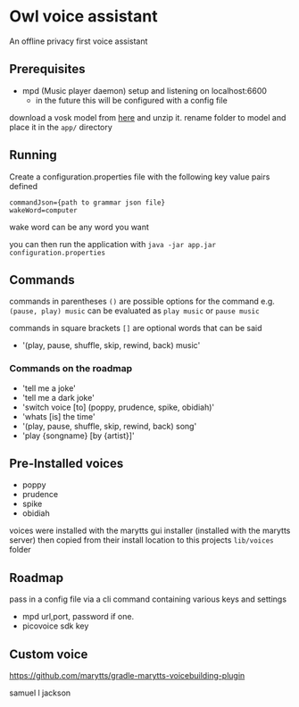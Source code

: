 # Owl voice assistant
An offline privacy first voice assistant

## Prerequisites

- mpd (Music player daemon) setup and listening on localhost:6600
  - in the future this will be configured with a config file

download a vosk model from [here](https://alphacephei.com/vosk/models) and unzip it. rename folder to model and place it in the `app/` directory



## Running
Create a configuration.properties file with the following key value pairs defined
```properties
commandJson={path to grammar json file}
wakeWord=computer
```
wake word can be any word you want

you can then run the application with
`java -jar app.jar configuration.properties`

## Commands
commands in parentheses `()` are possible options for the command
e.g. `(pause, play) music` can be evaluated as `play music` or `pause music`

commands in square brackets `[]` are optional words that can be said

- '(play, pause, shuffle, skip, rewind, back) music'

### Commands on the roadmap
- 'tell me a joke'
- 'tell me a dark joke'
- 'switch voice [to] (poppy, prudence, spike, obidiah)'
- 'whats [is] the time'
- '(play, pause, shuffle, skip, rewind, back) song'
- 'play {songname} [by {artist}]'

## Pre-Installed voices
- poppy
- prudence
- spike
- obidiah

voices were installed with the marytts gui installer (installed with the marytts server)
then copied from their install location to this projects `lib/voices` folder


## Roadmap

pass in a config file via a cli command containing various keys and settings
- mpd url,port, password if one.
- picovoice sdk key

## Custom voice

https://github.com/marytts/gradle-marytts-voicebuilding-plugin

samuel l jackson
